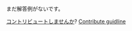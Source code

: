 
まだ解答例がないです。

[コントリビュートしませんか](https://github.com/BFEdev/BFE.dev-solutions/blob/main/typescript/Search_ja.md)?  [Contribute guidline](https://github.com/BFEdev/BFE.dev-solutions#how-to-contribute)
